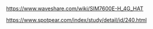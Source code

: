 https://www.waveshare.com/wiki/SIM7600E-H_4G_HAT

https://www.spotpear.com/index/study/detail/id/240.html